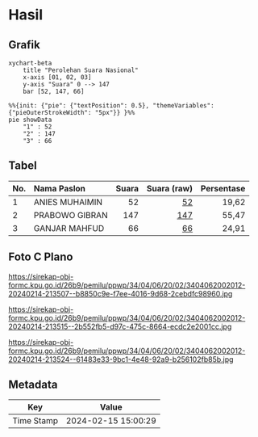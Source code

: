 # Hasil

## Grafik

```mermaid
xychart-beta
    title "Perolehan Suara Nasional"
    x-axis [01, 02, 03]
    y-axis "Suara" 0 --> 147
    bar [52, 147, 66]
```

```mermaid
%%{init: {"pie": {"textPosition": 0.5}, "themeVariables": {"pieOuterStrokeWidth": "5px"}} }%%
pie showData
    "1" : 52
    "2" : 147
    "3" : 66
```

## Tabel

| No. | Nama Paslon    | Suara | Suara (raw) | Persentase |
|:--- |:-------------- | -----:| -----------:| ----------:|
| 1   | ANIES MUHAIMIN | 52    | [52][p-1]   | 19,62      |
| 2   | PRABOWO GIBRAN | 147   | [147][p-2]  | 55,47      |
| 3   | GANJAR MAHFUD  | 66    | [66][p-3]   | 24,91      |


[p-1]: https://github.com/gigit-pemilu/pemilu-2024/blob/main/pilpres/hitung-suara/sub/34-di-yogyakarta/sub/04-sleman/sub/06-mlati/sub/2002-sendangadi/sub/012-tps/sub/paslon-1.txt
[p-2]: https://github.com/gigit-pemilu/pemilu-2024/blob/main/pilpres/hitung-suara/sub/34-di-yogyakarta/sub/04-sleman/sub/06-mlati/sub/2002-sendangadi/sub/012-tps/sub/paslon-2.txt
[p-3]: https://github.com/gigit-pemilu/pemilu-2024/blob/main/pilpres/hitung-suara/sub/34-di-yogyakarta/sub/04-sleman/sub/06-mlati/sub/2002-sendangadi/sub/012-tps/sub/paslon-3.txt

## Foto C Plano

https://sirekap-obj-formc.kpu.go.id/26b9/pemilu/ppwp/34/04/06/20/02/3404062002012-20240214-213507--b8850c9e-f7ee-4016-9d68-2cebdfc98960.jpg

https://sirekap-obj-formc.kpu.go.id/26b9/pemilu/ppwp/34/04/06/20/02/3404062002012-20240214-213515--2b552fb5-d97c-475c-8664-ecdc2e2001cc.jpg

https://sirekap-obj-formc.kpu.go.id/26b9/pemilu/ppwp/34/04/06/20/02/3404062002012-20240214-213524--61483e33-9bc1-4e48-92a9-b256102fb85b.jpg


## Metadata

| Key        | Value               |
| ---------- | ------------------- |
| Time Stamp | 2024-02-15 15:00:29 |



